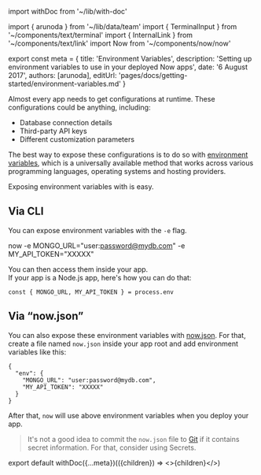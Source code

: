 import withDoc from '~/lib/with-doc'

import { arunoda } from '~/lib/data/team'
import { TerminalInput } from '~/components/text/terminal'
import { InternalLink } from '~/components/text/link'
import Now from '~/components/now/now'

export const meta = {
  title: 'Environment Variables',
  description: 'Setting up environment variables to use in your deployed Now apps',
  date: '6 August 2017',
  authors: [arunoda],
  editUrl: 'pages/docs/getting-started/environment-variables.md'
}

Almost every app needs to get configurations at runtime. These configurations could be anything, including:

* Database connection details
* Third-party API keys
* Different customization parameters

The best way to expose these configurations is to do so with [environment variables](https://en.wikipedia.org/wiki/Environment_variable), which is a universally available method that works across various programming languages, operating systems and hosting providers.

Exposing environment variables with <Now color="#000"/> is easy.

## Via CLI

You can expose environment variables with the `-e` flag.

<TerminalInput>now -e MONGO_URL="user:password@mydb.com" -e MY_API_TOKEN="XXXXX"</TerminalInput>

You can then access them inside your app.<br/>
If your app is a Node.js app, here's how you can do that:

```
const { MONGO_URL, MY_API_TOKEN } = process.env
```

## Via “now.json”

You can also expose these environment variables with [now.json](https://zeit.co/docs/features/configuration). For that, create a file named `now.json` inside your app root and add environment variables like this:
```
{
  "env": {
    "MONGO_URL": "user:password@mydb.com",
    "MY_API_TOKEN": "XXXXX"
  }
}
```

After that, `now` will use above environment variables when you deploy your app.

> It's not a good idea to commit the `now.json` file to [Git](https://en.wikipedia.org/wiki/Git) if it contains secret information. For that, consider using <InternalLink href="/docs/getting-started/secrets"><Now color="#067df7"/> Secrets</InternalLink>.

export default withDoc({...meta})(({children}) => <>{children}</>)
